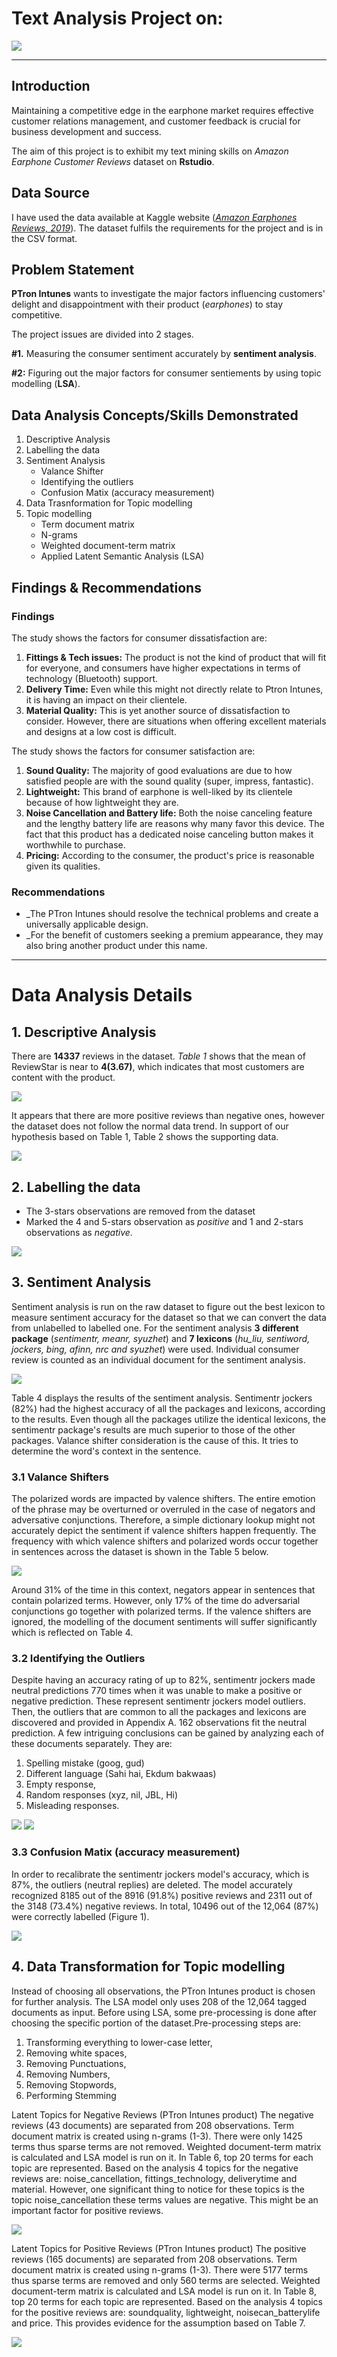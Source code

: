 # Text Analysis Project on: 
![](Intro_Image.png)
***

## Introduction

Maintaining a competitive edge in the earphone market requires effective customer relations management, and customer feedback is crucial for business development and success.

The aim of this project is to exhibit my text mining skills on _Amazon Earphone Customer Reviews_ dataset on **Rstudio**. 


## Data Source 
I have used the data available at Kaggle website (_[Amazon Earphones Reviews, 2019](https://www.kaggle.com/datasets/shitalkat/amazonearphonesreviews)_). The dataset fulfils the requirements for the project and is in the CSV format.


## Problem Statement
**PTron Intunes** wants to investigate the major factors influencing customers' delight and disappointment with their product (_earphones_) to stay competitive. 

The project issues are divided into 2 stages. 

**#1.** Measuring the consumer sentiment accurately by **sentiment analysis**.

**#2:** Figuring out the major factors for consumer sentiements by using topic modelling (**LSA**).

## Data Analysis Concepts/Skills Demonstrated 

1.  Descriptive Analysis
2.  Labelling the data
3.  Sentiment Analysis
    - Valance Shifter
    - Identifying the outliers
    - Confusion Matix (accuracy measurement)
4.  Data Trasnformation for Topic modelling
5.  Topic modelling 
    - Term document matrix
    - N-grams
    - Weighted document-term matrix
    - Applied Latent Semantic Analysis (LSA)

## Findings & Recommendations 
### Findings
The study shows the factors for consumer dissatisfaction are:
1.  **Fittings & Tech issues:** The product is not the kind of product that will fit for everyone, and consumers have higher expectations in terms of technology (Bluetooth) support.
2.  **Delivery Time:** Even while this might not directly relate to Ptron Intunes, it is having an impact on their clientele.
3.  **Material Quality:** This is yet another source of dissatisfaction to consider. However, there are situations when offering excellent materials and designs at a low cost is difficult.


The study shows the factors for consumer satisfaction are:
1.  **Sound Quality:** The majority of good evaluations are due to how satisfied people are with the sound quality (super, impress, fantastic).
2.  **Lightweight:** This brand of earphone is well-liked by its clientele because of how lightweight they are.
3.  **Noise Cancellation and Battery life:** Both the noise canceling feature and the lengthy battery life are reasons why many favor this device. The fact that this product has a dedicated noise canceling button makes it worthwhile to purchase.
4.  **Pricing:** According to the consumer, the product's price is reasonable given its qualities.

### Recommendations
-   _The PTron Intunes should resolve the technical problems and create a universally applicable design. 
-   _For the benefit of customers seeking a premium appearance, they may also bring another product under this name.

***

# Data Analysis Details

## 1. Descriptive Analysis
There are **14337** reviews in the dataset. _Table 1_ shows that the mean of ReviewStar is near to
**4(3.67)**, which indicates that most customers are content with the product.

![](Table1_InitialSummary.png)

It appears that there are more positive reviews than negative ones, however the dataset does not follow the normal data trend. 
In support of our hypothesis based on Table 1, Table 2 shows the supporting data.

![](Table2_ReviewStarCount.png)

## 2. Labelling the data
-   The 3-stars observations are removed from the dataset
-   Marked the 4 and 5-stars observation as _positive_ and 1 and 2-stars observations as _negative_.

![](Table3_Countofreviews.png)

## 3. Sentiment Analysis
Sentiment analysis is run on the raw dataset to figure out the best lexicon to measure sentiment accuracy for the dataset so that we can convert the data from unlabelled to labelled one. For the sentiment analysis __3 different package__ (_sentimentr, meanr, syuzhet_) and __7 lexicons__ (_hu_liu, sentiword, jockers, bing, afinn, nrc and syuzhet_) were used. Individual consumer review is counted as an individual document for the sentiment analysis. 

![](Table4_SentimentAccuracy.png)

Table 4 displays the results of the sentiment analysis. Sentimentr jockers (82%) had the highest accuracy of all the packages and lexicons, according to the results. Even though all the packages utilize the identical lexicons, the sentimentr package's results are much superior to those of the other packages. Valance shifter consideration is the cause of this. It tries to determine the word's context in the sentence. 

### 3.1 Valance Shifters
The polarized words are impacted by valence shifters. The entire emotion of the phrase may be overturned or overruled in the case of negators and adversative conjunctions. Therefore, a simple dictionary lookup might not accurately depict the sentiment if valence shifters happen frequently. The frequency with which valence shifters and polarized words occur together in sentences across the dataset is shown in the Table 5 below.

![](Table5_ValanceShifters.png)

Around 31% of the time in this context, negators appear in sentences that contain polarized terms. However, only 17% of the time do adversarial conjunctions go together with polarized terms. If the valence shifters are ignored, the modelling of the document sentiments will suffer significantly which is reflected on Table 4.

### 3.2 Identifying the Outliers

Despite having an accuracy rating of up to 82%, sentimentr jockers made neutral predictions 770 times when it was unable to make a positive or negative prediction. These represent sentimentr jockers model outliers. Then, the outliers that are common to all the packages and lexicons are discovered and provided in Appendix A. 162 observations fit the neutral prediction. A few intriguing conclusions can be gained by analyzing each of these documents separately. They are: 
1.	Spelling mistake (goog, gud) 
2.	Different language (Sahi hai, Ekdum bakwaas)
3.	Empty response,
4.	Random responses (xyz, nil, JBL, Hi)
5.	Misleading responses. 

![](Table6.1_outliers.png)
![](Table6.2_outliers.png)

### 3.3 Confusion Matix (accuracy measurement)

In order to recalibrate the sentimentr jockers model's accuracy, which is 87%, the outliers (neutral replies) are deleted. The model accurately recognized 8185 out of the 8916 (91.8%) positive reviews and 2311 out of the 3148 (73.4%) negative reviews. In total, 10496 out of the 12,064 (87%) were correctly labelled (Figure 1).

![](Figure1_FinalConfusionmatrix.png)



## 4. Data Transformation for Topic modelling

Instead of choosing all observations, the PTron Intunes product is chosen for further analysis. The LSA model only uses 208 of the 12,064 tagged documents as input. Before using LSA, some pre-processing is done after choosing the specific portion of the dataset.Pre-processing steps are: 
1.	Transforming everything to lower-case letter,
2.	Removing white spaces,
3.	Removing Punctuations,
4.	Removing Numbers,
5.	Removing Stopwords,
6.	Performing Stemming


Latent Topics for Negative Reviews (PTron Intunes product)
The negative reviews (43 documents) are separated from 208 observations. Term document matrix is created using n-grams (1-3). There were only 1425 terms thus sparse terms are not removed. Weighted document-term matrix is calculated and LSA model is run on it. In Table 6, top 20 terms for each topic are represented. Based on the analysis 4 topics for the negative reviews are: noise_cancellation, fittings_technology, deliverytime and material. However, one significant thing to notice for these topics is the topic noise_cancellation these terms values are negative. This might be an important factor for positive reviews.

![](Table7_Negativefactors.png)

Latent Topics for Positive Reviews (PTron Intunes product)
The positive reviews (165 documents) are separated from 208 observations. Term document matrix is created using n-grams (1-3). There were 5177 terms thus sparse terms are removed and only 560 terms are selected. Weighted document-term matrix is calculated and LSA model is run on it. In Table 8, top 20 terms for each topic are represented. Based on the analysis 4 topics for the positive reviews are: soundquality, lightweight, noisecan_batterylife and price. This provides evidence for the assumption based on Table 7.

![](Table8_Positivefactors.png)



